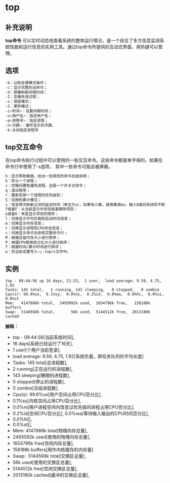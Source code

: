 # **top**

## 补充说明

**top命令** 可以实时动态地查看系统的整体运行情况，是一个综合了多方信息监测系统性能和运行信息的实用工具。通过top命令所提供的互动式界面，用热键可以管理。

## 选项  

```sh
-b：以批处理模式操作；
-c：显示完整的治命令；
-d：屏幕刷新间隔时间；
-I：忽略失效过程；
-s：保密模式；
-S：累积模式；
-i<时间>：设置间隔时间；
-u<用户名>：指定用户名；
-p<进程号>：指定进程；
-n<次数>：循环显示的次数。
-k:关闭指定进程号
```

## top交互命令  

在top命令执行过程中可以使用的一些交互命令。这些命令都是单字母的，如果在命令行中使用了-s选项， 其中一些命令可能会被屏蔽。

```sh
h：显示帮助画面，给出一些简短的命令总结说明；
k：终止一个进程；
i：忽略闲置和僵死进程，这是一个开关式命令；
q：退出程序；
r：重新安排一个进程的优先级别；
S：切换到累计模式；
s：改变两次刷新之间的延迟时间（单位为s），如果有小数，就换算成ms。输入0值则系统将不断刷新，默认值是5s；
f或者F：从当前显示中添加或者删除项目；
o或者O：改变显示项目的顺序；
l：切换显示平均负载和启动时间信息；
m：切换显示内存信息；
t：切换显示进程和CPU状态信息；
c：切换显示命令名称和完整命令行；
M：根据驻留内存大小进行排序；
P：根据CPU使用百分比大小进行排序；
T：根据时间/累计时间进行排序；
w：将当前设置写入~/.toprc文件中。
```

## 实例  

```
top - 09:44:56 up 16 days, 21:23,  1 user,  load average: 9.59, 4.75, 1.92
Tasks: 145 total,   2 running, 143 sleeping,   0 stopped,   0 zombie
Cpu(s): 99.8%us,  0.1%sy,  0.0%ni,  0.2%id,  0.0%wa,  0.0%hi,  0.0%si,  0.0%st
Mem:   4147888k total,  2493092k used,  1654796k free,   158188k buffers
Swap:  5144568k total,       56k used,  5144512k free,  2013180k cached
```

 **解释：** 

* top - 09:44:56[当前系统时间],
* 16 days[系统已经运行了16天],
* 1 user[个用户当前登录],
* load average: 9.59, 4.75, 1.92[系统负载，即任务队列的平均长度]
* Tasks: 145 total[总进程数],
* 2 running[正在运行的进程数],
* 143 sleeping[睡眠的进程数],
* 0 stopped[停止的进程数],
* 0 zombie[冻结进程数],
* Cpu(s): 99.8%us[用户空间占用CPU百分比],
* 0.1%sy[内核空间占用CPU百分比],
* 0.0%ni[用户进程空间内改变过优先级的进程占用CPU百分比],
* 0.2%id[空闲CPU百分比], 0.0%wa[等待输入输出的CPU时间百分比],
* 0.0%hi[],
* 0.0%st[],
* Mem: 4147888k total[物理内存总量],
* 2493092k used[使用的物理内存总量],
* 1654796k free[空闲内存总量],
* 158188k buffers[用作内核缓存的内存量]
* Swap:  5144568k total[交换区总量],
* 56k used[使用的交换区总量],
* 5144512k free[空闲交换区总量],
* 2013180k cached[缓冲的交换区总量],
